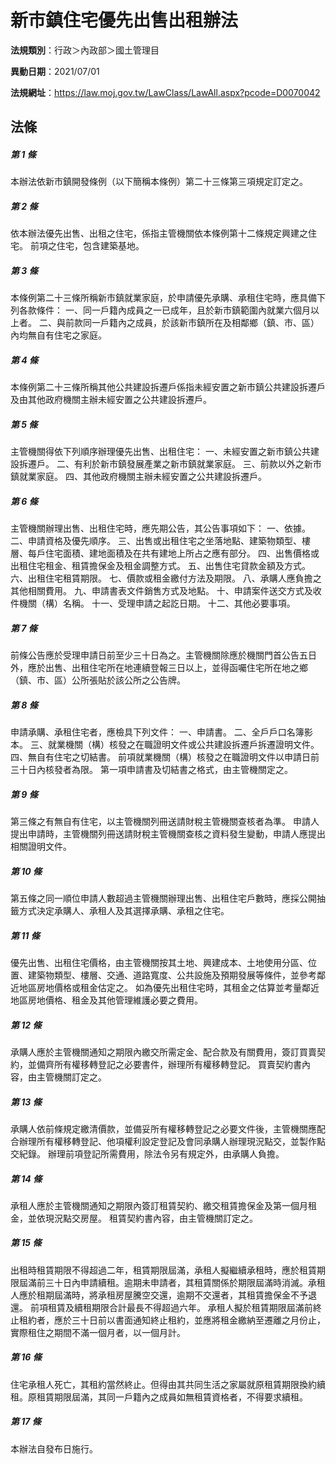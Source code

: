 # 新市鎮住宅優先出售出租辦法

**法規類別**：行政＞內政部＞國土管理目

**異動日期**：2021/07/01  

**法規網址**：https://law.moj.gov.tw/LawClass/LawAll.aspx?pcode=D0070042





## 法條
##### 第 1 條
本辦法依新市鎮開發條例（以下簡稱本條例）第二十三條第三項規定訂定之。

##### 第 2 條
依本辦法優先出售、出租之住宅，係指主管機關依本條例第十二條規定興建之住宅。
前項之住宅，包含建築基地。

##### 第 3 條
本條例第二十三條所稱新市鎮就業家庭，於申請優先承購、承租住宅時，應具備下列各款條件：
一、同一戶籍內成員之一已成年，且於新市鎮範圍內就業六個月以上者。
二、與前款同一戶籍內之成員，於該新市鎮所在及相鄰鄉（鎮、市、區）內均無自有住宅之家庭。

##### 第 4 條
本條例第二十三條所稱其他公共建設拆遷戶係指未經安置之新市鎮公共建設拆遷戶及由其他政府機關主辦未經安置之公共建設拆遷戶。

##### 第 5 條
主管機關得依下列順序辦理優先出售、出租住宅：
一、未經安置之新市鎮公共建設拆遷戶。
二、有利於新市鎮發展產業之新市鎮就業家庭。
三、前款以外之新市鎮就業家庭。
四、其他政府機關主辦未經安置之公共建設拆遷戶。

##### 第 6 條
主管機關辦理出售、出租住宅時，應先期公告，其公告事項如下：
一、依據。
二、申請資格及優先順序。
三、出售或出租住宅之坐落地點、建築物類型、樓層、每戶住宅面積、建地面積及在共有建地上所占之應有部分。
四、出售價格或出租住宅租金、租賃擔保金及租金調整方式。
五、出售住宅貸款金額及方式。
六、出租住宅租賃期限。
七、價款或租金繳付方法及期限。
八、承購人應負擔之其他相關費用。
九、申請書表文件銷售方式及地點。
十、申請案件送交方式及收件機關（構）名稱。
十一、受理申請之起訖日期。
十二、其他必要事項。

##### 第 7 條
前條公告應於受理申請日前至少三十日為之。主管機關除應於機關門首公告五日外，應於出售、出租住宅所在地連續登報三日以上，並得函囑住宅所在地之鄉（鎮、市、區）公所張貼於該公所之公告牌。

##### 第 8 條
申請承購、承租住宅者，應檢具下列文件：
一、申請書。
二、全戶戶口名簿影本。
三、就業機關（構）核發之在職證明文件或公共建設拆遷戶拆遷證明文件。
四、無自有住宅之切結書。
前項就業機關（構）核發之在職證明文件以申請日前三十日內核發者為限。
第一項申請書及切結書之格式，由主管機關定之。

##### 第 9 條
第三條之有無自有住宅，以主管機關列冊送請財稅主管機關查核者為準。
申請人提出申請時，主管機關列冊送請財稅主管機關查核之資料發生變動，申請人應提出相關證明文件。

##### 第 10 條
第五條之同一順位申請人數超過主管機關辦理出售、出租住宅戶數時，應採公開抽籤方式決定承購人、承租人及其選擇承購、承租之住宅。

##### 第 11 條
優先出售、出租住宅價格，由主管機關按其土地、興建成本、土地使用分區、位置、建築物類型、樓層、交通、道路寬度、公共設施及預期發展等條件，並參考鄰近地區房地價格或租金估定之。
如為優先出租住宅時，其租金之估算並考量鄰近地區房地價格、租金及其他管理維護必要之費用。

##### 第 12 條
承購人應於主管機關通知之期限內繳交所需定金、配合款及有關費用，簽訂買賣契約，並備齊所有權移轉登記之必要書件，辦理所有權移轉登記。
買賣契約書內容，由主管機關訂定之。

##### 第 13 條
承購人依前條規定繳清價款，並備妥所有權移轉登記之必要文件後，主管機關應配合辦理所有權移轉登記、他項權利設定登記及會同承購人辦理現況點交，並製作點交紀錄。
辦理前項登記所需費用，除法令另有規定外，由承購人負擔。

##### 第 14 條
承租人應於主管機關通知之期限內簽訂租賃契約、繳交租賃擔保金及第一個月租金，並依現況點交房屋。
租賃契約書內容，由主管機關訂定之。

##### 第 15 條
出租時租賃期限不得超過二年，租賃期限屆滿，承租人擬繼續承租時，應於租賃期限屆滿前三十日內申請續租。逾期未申請者，其租賃關係於期限屆滿時消滅。承租人應於租期屆滿時，將承租房屋騰空交還，逾期不交還者，其租賃擔保金不予退還。
前項租賃及續租期限合計最長不得超過六年。
承租人擬於租賃期限屆滿前終止租約者，應於三十日前以書面通知終止租約，並應將租金繳納至遷離之月份止，實際租住之期間不滿一個月者，以一個月計。

##### 第 16 條
住宅承租人死亡，其租約當然終止。但得由其共同生活之家屬就原租賃期限換約續租。原租賃期限屆滿，其同一戶籍內之成員如無租賃資格者，不得要求續租。

##### 第 17 條
本辦法自發布日施行。


